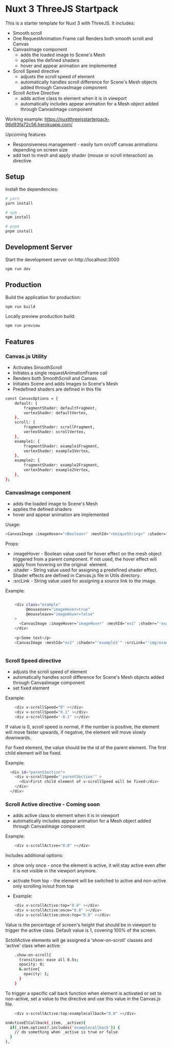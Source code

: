 # Nuxt 3 ThreeJS Startpack

This is a starter template for Nuxt 3 with ThreeJS. It includes:

- Smooth scroll
- One RequestAnimation Frame call Renders both smooth scroll and Canvas
- CanvasImage component
    - adds the loaded image to Scene's Mesh
    - applies the defined shaders
    - hover and appear animation are implemented
- Scroll Speed directive
    - adjusts the scroll speed of element
    - automatically handles scroll difference for Scene's Mesh objects added through CanvasImage component
- Scroll Active Directive
    - adds active class to element when it is in viewport
    - automatically includes appear animation for a Mesh object added through CanvasImage component

Working example: https://nuxtthreejsstarterpack-96d93fa72c56.herokuapp.com/

Upcoming features 
- Responsiveness management - easily turn on/off canvas animations depending on screen size
- add text to mesh and apply shader (mouse or scroll interaction) as directive

## Setup

Install the dependencies:

```bash
# yarn
yarn install

# npm
npm install

# pnpm
pnpm install
```

## Development Server

Start the development server on http://localhost:3000

```bash
npm run dev
```

## Production

Build the application for production:

```bash
npm run build
```

Locally preview production build:

```bash
npm run preview
```

## Features

### Canvas.js Utility

- Activates SmoothScroll
- Initiates a single requestAnimationFrame call
- Renders both SmoothScroll and Canvas
- Initiates Scene and adds Images to Scene's Mesh
- Predefined shaders are defined in this file

```bash
const CanvasOptions = {
    default: {
        fragmentShader: defaultFragment,
        vertexShader: defaultVertex,
    },
    scroll: {
        fragmentShader: scrollFragment,
        vertexShader: scrollVertex,
    },
    example1: {
        fragmentShader: example1Fragment,
        vertexShader: example1Vertex,
    },
    example2: {
        fragmentShader: example2Fragment,
        vertexShader: example2Vertex,
    },
};
```

### CanvasImage component

- adds the loaded image to Scene's Mesh
- applies the defined shaders
- hover and appear animation are implemented

Usage:

```bash
<CanvasImage :imageHover="<Boolean>" :meshId="<UniqueString>" :shader="<String>" :srcLink="<String>" />
```

Props:

- :imageHover - Boolean value used for hover effect on the mesh object triggered from a parent component. If not used,
  the hover effect will apply from hovering on the original <img> element.
- :shader - String value used for assigning a predefined shader effect. Shader effects are defined in Canvas.js file in
  Utils directory.
- :srcLink - String value used for assigning a source link to the image.

Example:

```bash 

    <div class="example"
         @mouseover="imageHover=true"
         @mouseleave="imageHover=false"
    >
      <CanvasImage :imageHover="imageHover" :meshId="ex1" :shader="'example1'" :srcLink="'img/example1.jpg'" />
    </div>
    
    <p>Some text</p>
    <CanvasImage :meshId="ex2" :shader="'example2'" :srcLink="'img/example2.jpg'" />
  
```

### Scroll Speed directive

- adjusts the scroll speed of element
- automatically handles scroll difference for Scene's Mesh objects added through CanvasImage component
- set fixed element

Example:

```bash 
    <div v-scrollSpeed="0" ></div>  
    <div v-scrollSpeed="0.1" ></div>  
    <div v-scrollSpeed="-0.1" ></div>  
```
If value is 0, scroll speed is normal, if the number is positive, the element will move faster upwards, if negative, the
element will move slowly downwards.

For fixed element, the value should be the id of the parent element. The first child element will be fixed.

Example:

```bash 
  <div id="parentSection">
    <div v-scrollSpeed="'parentSection'" >
      <div>First child element of v-scrollSpeed will be fixed</div>
    </div>      
  </div>
```

### Scroll Active directive - Coming soon

- adds active class to element when it is in viewport
- automatically includes appear animation for a Mesh object added through CanvasImage component

Example:

```bash 
    <div v-scrollActive="0.8" ></div>  
```

Includes additional options:
- show only once - once the element is active, it will stay active even after it is not visible in the viewport anymore.
- activate from top - the element will be switched to active and non-active only scrolling in/out from top
  
- Example:

```bash 
    <div v-scrollActive:top="0.8" ></div>  
    <div v-scrollActive:once="0.8" ></div>  
    <div v-scrollActive:once:top="0.8" ></div>  
```

Value is the percentage of screen's height that should be in viewport to trigger the active class. Default value is 1,
covering 100% of the screen.

SctollActive elements will ge assigned a 'show-on-scroll' classes and 'active' class when active.

```bash 
    .show-on-scroll{
      transition: ease all 0.5s;
      opacity: 0;
      &.active{
        opacity: 1;        
      }
    }
```

To trigger a specific call back function when element is activated or set to non-active, set a value to the directive and use this value in the Canvas.js file.

```bash 
    <div v-scrollActive:top:examplecallback="0.8" ></div>  
```

```bash 
onActiveElCallback(_item, _active){
  if(_item.options?.includes('examplecallback')) {
    // do something when _active is true or false
  }
},
```








